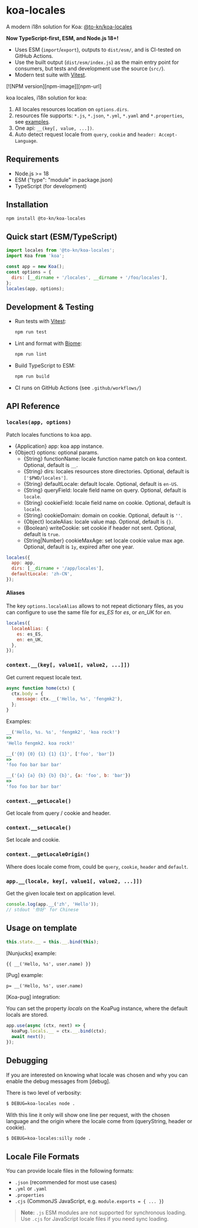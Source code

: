 # koa-locales

A modern i18n solution for Koa: [@to-kn/koa-locales](https://github.com/to-kn/koa-locales)

**Now TypeScript-first, ESM, and Node.js 18+!**
- Uses ESM (`import`/`export`), outputs to `dist/esm/`, and is CI-tested on GitHub Actions.
- Use the built output (`dist/esm/index.js`) as the main entry point for consumers, but tests and development use the source (`src/`).
- Modern test suite with [Vitest](https://vitest.dev/).

[![NPM version][npm-image]][npm-url]

koa locales, i18n solution for koa:

1. All locales resources location on `options.dirs`.
2. resources file supports: `*.js`, `*.json`, `*.yml`, `*.yaml` and `*.properties`, see [examples](test/locales/).
3. One api: `__(key[, value, ...])`.
4. Auto detect request locale from `query`, `cookie` and `header: Accept-Language`.

## Requirements

- Node.js >= 18
- ESM ("type": "module" in package.json)
- TypeScript (for development)

## Installation

```sh
npm install @to-kn/koa-locales
```

## Quick start (ESM/TypeScript)

```js
import locales from '@to-kn/koa-locales';
import Koa from 'koa';

const app = new Koa();
const options = {
  dirs: [__dirname + '/locales', __dirname + '/foo/locales'],
};
locales(app, options);
```

## Development & Testing

- Run tests with [Vitest](https://vitest.dev/):
  ```sh
  npm run test
  ```
- Lint and format with [Biome](https://biomejs.dev/):
  ```sh
  npm run lint
  ```
- Build TypeScript to ESM:
  ```sh
  npm run build
  ```
- CI runs on GitHub Actions (see `.github/workflows/`)

## API Reference

### `locales(app, options)`

Patch locales functions to koa app.

- {Application} app: koa app instance.
- {Object} options: optional params.
  - {String} functionName: locale function name patch on koa context. Optional, default is `__`.
  - {String} dirs: locales resources store directories. Optional, default is `['$PWD/locales']`.
  - {String} defaultLocale: default locale. Optional, default is `en-US`.
  - {String} queryField: locale field name on query. Optional, default is `locale`.
  - {String} cookieField: locale field name on cookie. Optional, default is `locale`.
  - {String} cookieDomain: domain on cookie. Optional, default is `''`.
  - {Object} localeAlias: locale value map. Optional, default is `{}`.
  - {Boolean} writeCookie: set cookie if header not sent. Optional, default is `true`.
  - {String|Number} cookieMaxAge: set locale cookie value max age. Optional, default is `1y`, expired after one year.

```js
locales({
  app: app,
  dirs: [__dirname + '/app/locales'],
  defaultLocale: 'zh-CN',
});
```

#### Aliases

The key `options.localeAlias` allows to not repeat dictionary files, as you can configure to use the same file for *es_ES* for *es*, or *en_UK* for *en*.

```js
locales({
  localeAlias: {
    es: es_ES,
    en: en_UK,
  },
});
```

### `context.__(key[, value1[, value2, ...]])`

Get current request locale text.

```js
async function home(ctx) {
  ctx.body = {
    message: ctx.__('Hello, %s', 'fengmk2'),
  };
}
```

Examples:

```js
__('Hello, %s. %s', 'fengmk2', 'koa rock!')
=>
'Hello fengmk2. koa rock!'

__('{0} {0} {1} {1} {1}', ['foo', 'bar'])
=>
'foo foo bar bar bar'

__('{a} {a} {b} {b} {b}', {a: 'foo', b: 'bar'})
=>
'foo foo bar bar bar'
```

### `context.__getLocale()`

Get locale from query / cookie and header.

### `context.__setLocale()`

Set locale and cookie.

### `context.__getLocaleOrigin()`

Where does locale come from, could be `query`, `cookie`, `header` and `default`.

### `app.__(locale, key[, value1[, value2, ...]])`

Get the given locale text on application level.

```js
console.log(app.__('zh', 'Hello'));
// stdout '你好' for Chinese
```

## Usage on template

```js
this.state.__ = this.__.bind(this);
```

[Nunjucks] example:

```html
{{ __('Hello, %s', user.name) }}
```

[Pug] example:

```pug
p= __('Hello, %s', user.name)
```

[Koa-pug] integration:

You can set the property *locals* on the KoaPug instance, where the default locals are stored.

```js
app.use(async (ctx, next) => {
  koaPug.locals.__ = ctx.__.bind(ctx);
  await next();
});
```

## Debugging

If you are interested on knowing what locale was chosen and why you can enable the debug messages from [debug].

There is two level of verbosity:

```sh
$ DEBUG=koa-locales node .
```
With this line it only will show one line per request, with the chosen language and the origin where the locale come from (queryString, header or cookie).

```sh
$ DEBUG=koa-locales:silly node .
```

## Locale File Formats

You can provide locale files in the following formats:

- `.json` (recommended for most use cases)
- `.yml` or `.yaml`
- `.properties`
- `.cjs` (CommonJS JavaScript, e.g. `module.exports = { ... }`)

> **Note:** `.js` ESM modules are not supported for synchronous loading. Use `.cjs` for JavaScript locale files if you need sync loading.
